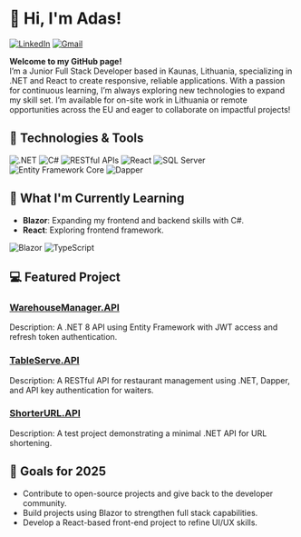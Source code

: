 # 👋 Hi, I'm Adas!
[![LinkedIn](https://img.shields.io/badge/-LinkedIn-0A66C2?logo=linkedin&logoColor=white&style=flat)](https://www.linkedin.com/in/adas-alvikas/) [![Gmail](https://img.shields.io/badge/-Gmail-EA4335?logo=gmail&logoColor=white&style=flat)](mailto:adas.alvikas@gmail.com)

**Welcome to my GitHub page!**  
I’m a Junior Full Stack Developer based in Kaunas, Lithuania, specializing in .NET and React to create responsive, reliable applications. With a passion for continuous learning, I’m always exploring new technologies to expand my skill set. I’m available for on-site work in Lithuania or remote opportunities across the EU and eager to collaborate on impactful projects!

## 🔧 Technologies & Tools

![.NET](https://img.shields.io/badge/-.NET-512BD4?logo=dotnet&logoColor=white&style=flat) ![C#](https://img.shields.io/badge/-C%23-239120?logo=c-sharp&logoColor=white&style=flat) ![RESTful APIs](https://img.shields.io/badge/-RESTful_APIs-0A66C2?logo=rest-api&logoColor=white&style=flat) ![React](https://img.shields.io/badge/-React-61DAFB?logo=react&logoColor=black&style=flat) ![SQL Server](https://img.shields.io/badge/-SQL_Server-CC2927?logo=microsoft-sql-server&logoColor=white&style=flat)
![Entity Framework Core](https://img.shields.io/badge/-Entity_Framework_Core-7F5CFF?logo=dotnet&logoColor=white&style=flat) 
![Dapper](https://img.shields.io/badge/-Dapper-0E9B8E?logo=generic-technology&logoColor=white&style=flat) 

## 🌱 What I'm Currently Learning
- **Blazor**: Expanding my frontend and backend skills with C#.
- **React**: Exploring frontend framework.
  
![Blazor](https://img.shields.io/badge/-Blazor-808080?logo=mongodb&logoColor=white&style=flat)
![TypeScript](https://img.shields.io/badge/-TypeScript-808080?logo=typescript&logoColor=white&style=flat)


## 💻 Featured Project

### [WarehouseManager.API](https://github.com/adascoding/WarehouseManager)
Description: A .NET 8 API using Entity Framework with JWT access and refresh token authentication.

### [TableServe.API](https://github.com/adascoding/TableServe)
Description: A RESTful API for restaurant management using .NET, Dapper, and API key authentication for waiters.

### [ShorterURL.API](https://github.com/adascoding/ShorterURL)
Description: A test project demonstrating a minimal .NET API for URL shortening.

## 🎯 Goals for 2025
- Contribute to open-source projects and give back to the developer community.
- Build projects using Blazor to strengthen full stack capabilities.
- Develop a React-based front-end project to refine UI/UX skills.
